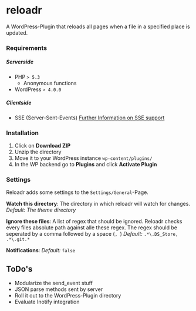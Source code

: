 reloadr
=======

A WordPress-Plugin that reloads all pages when a file in a specified place is updated.

### Requirements
##### Serverside
* PHP `> 5.3`
    - Anonymous functions
* WordPress `> 4.0.0`

##### Clientside
* SSE (Server-Sent-Events)
[Further Information on SSE support](http://caniuse.com/#feat=eventsource)

### Installation
1. Click on **Download ZIP**
2. Unzip the directory
3. Move it to your WordPress instance `wp-content/plugins/`
4. In the WP backend go to **Plugins** and click **Activate Plugin**

### Settings
Reloadr adds some settings to the `Settings/General`-Page.

**Watch this directory**: The directory in which reloadr will watch for changes. *Default: The theme directory*

**Ignore these files**: A list of regex that should be ignored. Reloadr checks every files absolute path against alle these regex. The regex should be seperated by a comma followed by a space (`, `) *Default:* `.*\.DS_Store, .*\.git.*`

**Notifications**: *Default:* `false`

## ToDo's
* Modularize the send_event stuff
* JSON parse methods sent by server
* Roll it out to the WordPress-Plugin directory
* Evaluate Inotify integration
